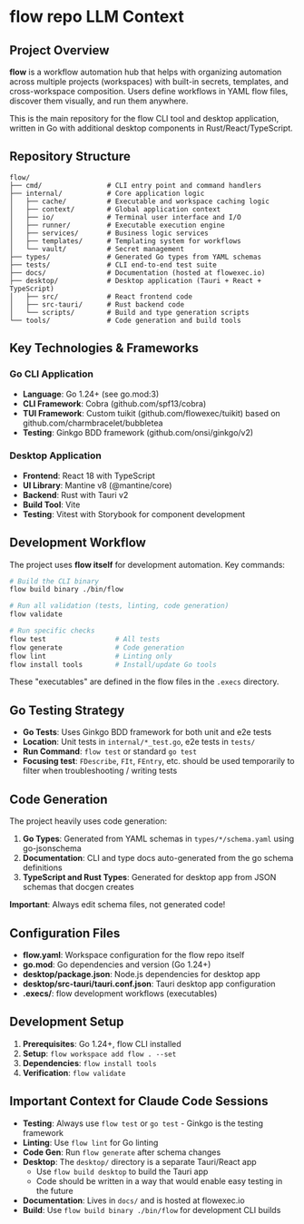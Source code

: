 # flow repo LLM Context

## Project Overview

**flow** is a workflow automation hub that helps with organizing automation across multiple projects (workspaces) with built-in secrets, templates, and cross-workspace composition. Users define workflows in YAML flow files, discover them visually, and run them anywhere.

This is the main repository for the flow CLI tool and desktop application, written in Go with additional desktop components in Rust/React/TypeScript.

## Repository Structure

```
flow/
├── cmd/                # CLI entry point and command handlers
├── internal/           # Core application logic
│   ├── cache/          # Executable and workspace caching logic  
│   ├── context/        # Global application context
│   ├── io/             # Terminal user interface and I/O
│   ├── runner/         # Executable execution engine
│   ├── services/       # Business logic services
│   ├── templates/      # Templating system for workflows
│   └── vault/          # Secret management
├── types/              # Generated Go types from YAML schemas
├── tests/              # CLI end-to-end test suite
├── docs/               # Documentation (hosted at flowexec.io)
├── desktop/            # Desktop application (Tauri + React + TypeScript)
│   ├── src/            # React frontend code
│   ├── src-tauri/      # Rust backend code
│   └── scripts/        # Build and type generation scripts
└── tools/              # Code generation and build tools
```

## Key Technologies & Frameworks

### Go CLI Application
- **Language**: Go 1.24+ (see go.mod:3)
- **CLI Framework**: Cobra (github.com/spf13/cobra)
- **TUI Framework**: Custom tuikit (github.com/flowexec/tuikit) based on github.com/charmbracelet/bubbletea 
- **Testing**: Ginkgo BDD framework (github.com/onsi/ginkgo/v2)

### Desktop Application  
- **Frontend**: React 18 with TypeScript
- **UI Library**: Mantine v8 (@mantine/core)
- **Backend**: Rust with Tauri v2
- **Build Tool**: Vite
- **Testing**: Vitest with Storybook for component development

## Development Workflow

The project uses **flow itself** for development automation. Key commands:

```bash
# Build the CLI binary
flow build binary ./bin/flow

# Run all validation (tests, linting, code generation)
flow validate

# Run specific checks
flow test                 # All tests
flow generate             # Code generation  
flow lint                 # Linting only
flow install tools        # Install/update Go tools
```

These "executables" are defined in the flow files in the `.execs` directory.

## Go Testing Strategy

- **Go Tests**: Uses Ginkgo BDD framework for both unit and e2e tests
- **Location**: Unit tests in `internal/*_test.go`, e2e tests in `tests/`
- **Run Command**: `flow test` or standard `go test`
- **Focusing test**: `FDescribe`, `FIt`, `FEntry`, etc. should be used temporarily to filter when troubleshooting / writing tests

## Code Generation

The project heavily uses code generation:

1. **Go Types**: Generated from YAML schemas in `types/*/schema.yaml` using go-jsonschema
2. **Documentation**: CLI and type docs auto-generated from the go schema definitions
3. **TypeScript and Rust Types**: Generated for desktop app from JSON schemas that docgen creates

**Important**: Always edit schema files, not generated code!

## Configuration Files

- **flow.yaml**: Workspace configuration for the flow repo itself
- **go.mod**: Go dependencies and version (Go 1.24+)
- **desktop/package.json**: Node.js dependencies for desktop app
- **desktop/src-tauri/tauri.conf.json**: Tauri desktop app configuration
- **.execs/**: flow development workflows (executables)

## Development Setup

1. **Prerequisites**: Go 1.24+, flow CLI installed
2. **Setup**: `flow workspace add flow . --set`
3. **Dependencies**: `flow install tools`
4. **Verification**: `flow validate`

## Important Context for Claude Code Sessions

- **Testing**: Always use `flow test` or `go test` - Ginkgo is the testing framework
- **Linting**: Use `flow lint` for Go linting
- **Code Gen**: Run `flow generate` after schema changes
- **Desktop**: The `desktop/` directory is a separate Tauri/React app
  - Use `flow build desktop` to build the Tauri app
  - Code should be written in a way that would enable easy testing in the future
- **Documentation**: Lives in `docs/` and is hosted at flowexec.io
- **Build**: Use `flow build binary ./bin/flow` for development CLI builds
